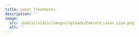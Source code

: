 ```yaml
---
title: Laser Treatments
description: ''
image:
  src: /public/static/images/uploads/Emerald_Laser_Lipo.png
  alt: ''
---
```



